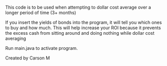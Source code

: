 This code is to be used when attempting to dollar cost average over a longer period of time (3+ months)

If you insert the yields of bonds into the program, it will tell you which ones to buy and how much.
This will help increase your ROI because it prevents the excess cash from sitting around and doing nothing while dollar cost averaging

Run main.java to activate program.

Created by Carson M
